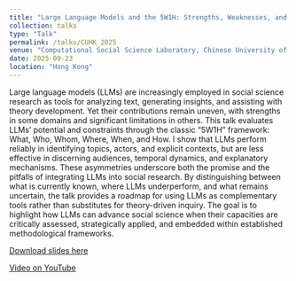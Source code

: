 ```yaml
---
title: "Large Language Models and the 5W1H: Strengths, Weaknesses, and Open Questions"
collection: talks
type: "Talk"
permalink: /talks/CUHK_2025
venue: "Computational Social Science Laboratory, Chinese University of Hong Kong"
date: 2025-09-23
location: "Hong Kong"
---
```


Large language models (LLMs) are increasingly employed in social science research as tools for analyzing text, generating insights, and assisting with theory development. Yet their contributions remain uneven, with strengths in some domains and significant limitations in others. This talk evaluates LLMs’ potential and constraints through the classic “5W1H” framework: What, Who, Whom, Where, When, and How. I show that LLMs perform reliably in identifying topics, actors, and explicit contexts, but are less effective in discerning audiences, temporal dynamics, and explanatory mechanisms. These asymmetries underscore both the promise and the pitfalls of integrating LLMs into social research. By distinguishing between what is currently known, where LLMs underperform, and what remains uncertain, the talk provides a roadmap for using LLMs as complementary tools rather than substitutes for theory-driven inquiry. The goal is to highlight how LLMs can advance social science when their capacities are critically assessed, strategically applied, and embedded within established methodological frameworks.


[Download slides here]()

[Video on YouTube]()
